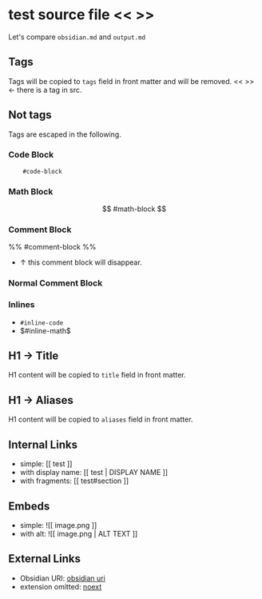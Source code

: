 # test source file <<  >>
Let's compare `obsidian.md` and `output.md`

## Tags
Tags will be copied to `tags` field in front matter and will be removed. <<  >> <- there is a tag in src.

## Not tags
Tags are escaped in the following.

### Code Block
```
	#code-block
```

### Math Block
$$
	#math-block
$$

### Comment Block
%%
	#comment-block
%%
- ↑ this comment block will disappear.

### Normal Comment Block
<!--
	#normal-comment-block
-->

### Inlines
- `#inline-code`
- $#inline-math$

## H1 -> Title
H1 content will be copied to `title` field in front matter.

## H1 -> Aliases
H1 content will be copied to `aliases` field in front matter.

## Internal Links
- simple: [[ test ]]
- with display name: [[ test | DISPLAY NAME ]]
- with fragments: [[ test#section ]]

## Embeds
- simple: ![[ image.png ]]
- with alt: ![[ image.png | ALT TEXT ]]

## External Links
- Obsidian URI: [ obsidian uri ](obsidian://open?vault=obsidian&file=test)
- extension omitted: [ noext ](test)